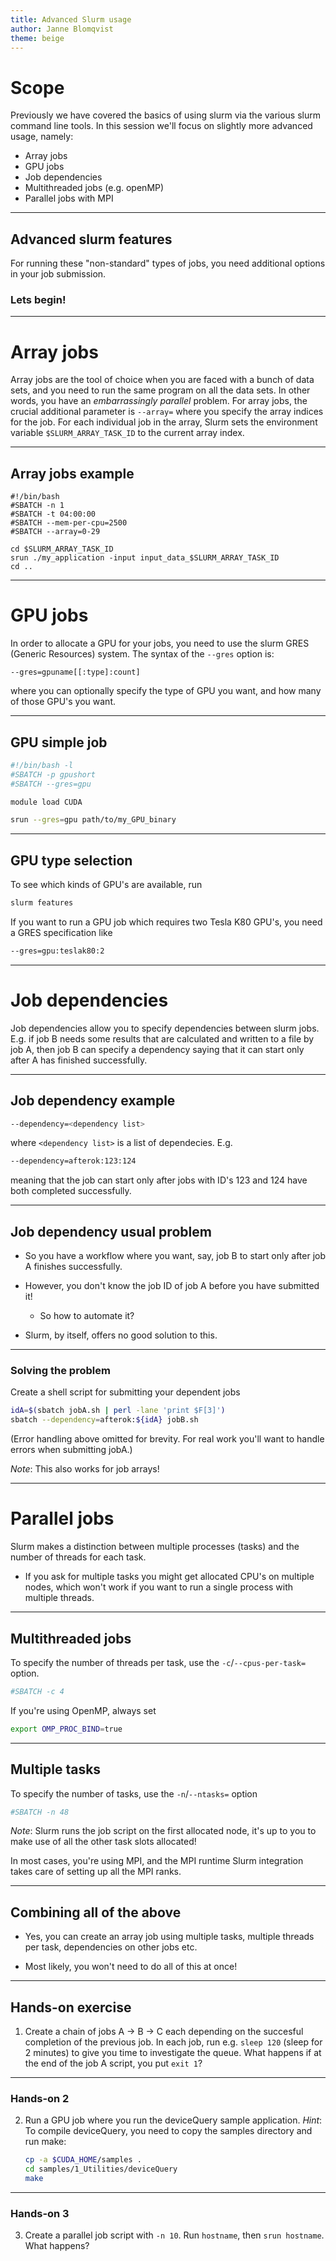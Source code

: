 ```yaml
---
title: Advanced Slurm usage
author: Janne Blomqvist
theme: beige
---
```


# Scope

Previously we have covered the basics of using slurm via the various
slurm command line tools. In this session we'll focus on slightly more
advanced usage, namely:

- Array jobs
- GPU jobs
- Job dependencies
- Multithreaded jobs (e.g. openMP)
- Parallel jobs with MPI

---

## Advanced slurm features

For running these "non-standard" types of jobs, you need additional
options in your job submission.

### Lets begin!

---

# Array jobs

Array jobs are the tool of choice when you are faced with a bunch of
data sets, and you need to run the same program on all the data
sets. In other words, you have an *embarrassingly parallel*
problem. For array jobs, the crucial additional parameter is
`--array=` where you specify the array indices for the job. For each
individual job in the array, Slurm sets the environment variable
`$SLURM_ARRAY_TASK_ID` to the current array index.

---

## Array jobs example

```{.bash}
#!/bin/bash
#SBATCH -n 1
#SBATCH -t 04:00:00
#SBATCH --mem-per-cpu=2500
#SBATCH --array=0-29
  
cd $SLURM_ARRAY_TASK_ID
srun ./my_application -input input_data_$SLURM_ARRAY_TASK_ID
cd ..
```

---

# GPU jobs

In order to allocate a GPU for your jobs, you need to use the slurm
GRES (Generic Resources) system. The syntax of the `--gres` option is:

```
--gres=gpuname[[:type]:count]
```

where you can optionally specify the type of GPU you want, and how
many of those GPU's you want.

---

## GPU simple job

```bash
#!/bin/bash -l
#SBATCH -p gpushort
#SBATCH --gres=gpu

module load CUDA

srun --gres=gpu path/to/my_GPU_binary
```

---

## GPU type selection

To see which kinds of GPU's are available, run

```bash
slurm features
```

If you want to run a GPU job which requires two Tesla K80 GPU's, you need a GRES specification like

```bash
--gres=gpu:teslak80:2
```

---

# Job dependencies

Job dependencies allow you to specify dependencies between slurm
jobs. E.g. if job B needs some results that are calculated and written
to a file by job A, then job B can specify a dependency saying that it
can start only after A has finished successfully.

---

## Job dependency example

```bash
--dependency=<dependency list>
```

where `<dependency list>` is a list of dependecies. E.g.

```bash
--dependency=afterok:123:124
```

meaning that the job can start only after jobs with ID's 123 and 124
have both completed successfully.

---

## Job dependency usual problem

- So you have a workflow where you want, say, job B to start only
  after job A finishes successfully.

- However, you don't know the job ID of job A before you have submitted it!

    - So how to automate it?

- Slurm, by itself, offers no good solution to this.

---

### Solving the problem

Create a shell script for submitting your dependent jobs

```bash
idA=$(sbatch jobA.sh | perl -lane 'print $F[3]')
sbatch --dependency=afterok:${idA} jobB.sh
```

(Error handling above omitted for brevity. For real work you'll want
to handle errors when submitting jobA.)

*Note*: This also works for job arrays!

---

# Parallel jobs

Slurm makes a distinction between multiple processes (tasks) and the
number of threads for each task.

- If you ask for multiple tasks you might get allocated CPU's on
  multiple nodes, which won't work if you want to run a single process
  with multiple threads.

---

## Multithreaded jobs

To specify the number of threads per task, use the
`-c`/`--cpus-per-task=` option.

```bash
#SBATCH -c 4
```

If you're using OpenMP, always set

```bash
export OMP_PROC_BIND=true
```

---

## Multiple tasks

To specify the number of tasks, use the `-n`/`--ntasks=` option

```bash
#SBATCH -n 48
```

*Note*: Slurm runs the job script on the first allocated node, it's up
to you to make use of all the other task slots allocated!

In most cases, you're using MPI, and the MPI runtime Slurm integration
takes care of setting up all the MPI ranks.

---

## Combining all of the above

- Yes, you can create an array job using multiple tasks, multiple
  threads per task, dependencies on other jobs etc.

- Most likely, you won't need to do all of this at once!

---

## Hands-on exercise

1. Create a chain of jobs A -> B -> C each depending on the succesful
   completion of the previous job. In each job, run e.g. `sleep 120`
   (sleep for 2 minutes) to give you time to investigate the
   queue. What happens if at the end of the job A script, you put
   `exit 1`?

---

### Hands-on 2

2. Run a GPU job where you run the deviceQuery sample application.
   *Hint*: To compile deviceQuery, you need to copy the samples
   directory and run make:

   ```bash
   cp -a $CUDA_HOME/samples .
   cd samples/1_Utilities/deviceQuery
   make
   ```

---

### Hands-on 3

3. Create a parallel job script with `-n 10`. Run `hostname`, then
   `srun hostname`. What happens?
